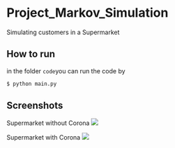 # Project_Markov_Simulation
Simulating customers in a Supermarket

## How to run
in the folder `code`you can run the code by 
```bash
$ python main.py
```

## Screenshots
Supermarket without Corona
![](./images/without_corona.gif)

Supermarket with Corona
![](./images/corona.gif)
